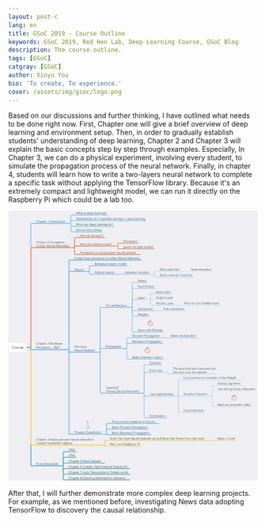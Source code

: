 ```yaml
---
layout: post-c
lang: en
title: GSoC 2019 - Course Outline
keywords: GSoC 2019, Red Hen Lab, Deep Learning Course, GSoC Blog
description: The course outline.
tags: [GSoC]
catgray: [GSoC]
author: Xinyu You
bio: 'To create, To experience.'
cover: /assets/img/gsoc/logo.png
---
```


Based on our discussions and further thinking, I have outlined what needs to be done right now. First, Chapter one will give a brief overview of deep learning and environment setup. Then, in order to gradually establish students' understanding of deep learning, Chapter 2 and Chapter 3 will explain the basic concepts step by step through examples. Especially, In Chapter 3, we can do a physical experiment, involving every student, to simulate the propagation process of the neural network. Finally, in chapter 4, students will learn how to write a two-layers neural network to complete a specific task without applying the TensorFlow library. Because it's an extremely compact and lightweight model, we can run it directly on the Raspberry Pi which could be a lab too. 

![course outline](/assets/img/gsoc/Course.png)


After that, I will further demonstrate more complex deep learning projects. For example, as we mentioned before, investigating News data adopting TensorFlow to discovery the causal relationship.
